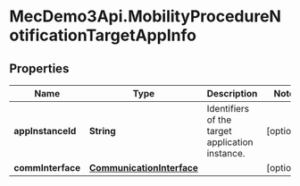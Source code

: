 # MecDemo3Api.MobilityProcedureNotificationTargetAppInfo

## Properties
Name | Type | Description | Notes
------------ | ------------- | ------------- | -------------
**appInstanceId** | **String** | Identifiers of the target application instance. | [optional] 
**commInterface** | [**CommunicationInterface**](CommunicationInterface.md) |  | [optional] 


